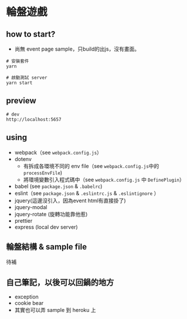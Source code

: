 # 輪盤遊戲

## how to start?
* 尚無 event page sample，只build的出js，沒有畫面。
```shell script
# 安裝套件
yarn

# 啟動測試 server
yarn start
```

## preview
```shell script
# dev
http://localhost:5657
```

## using
* webpack（see `webpack.config.js`）
* dotenv 
  * 有拆成各環境不同的 env file（see `webpack.config.js`中的`processEnvFile`)
  * 將環境變數引入程式碼中（see `webpack.config.js` 中 `DefinePlugin`）
* babel (see `package.json` & `.babelrc`)
* eslint（see `package.json` & `.eslintrc.js` & `.eslintignore` ）
* jquery(這邊沒引入，因為event html有直接掛了)
* jquery-modal
* jquery-rotate (旋轉功能靠他惹)
* prettier
* express (local dev server)

## 輪盤結構 & sample file 
待補

## 自己筆記，以後可以回鍋的地方
* exception
* cookie bear
* 其實也可以弄 sample 到 heroku 上
